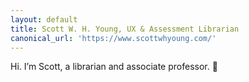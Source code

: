 ```yaml
---
layout: default
title: Scott W. H. Young, UX & Assessment Librarian
canonical_url: 'https://www.scottwhyoung.com/'
---
```

Hi. I’m Scott, a librarian and associate professor. <span class="emoji-spin">🌸</span>
